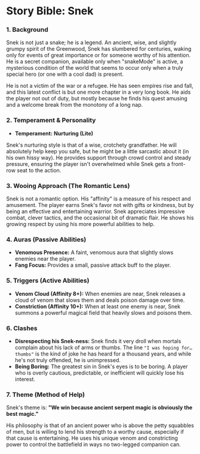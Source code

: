 # Story Bible: Snek

### 1. Background

Snek is not just a snake; he is a legend. An ancient, wise, and slightly grumpy spirit of the Greenwood, Snek has slumbered for centuries, waking only for events of great importance or for someone worthy of his attention. He is a secret companion, available only when "snakeMode" is active, a mysterious condition of the world that seems to occur only when a truly special hero (or one with a cool dad) is present.

He is not a victim of the war or a refugee. He has seen empires rise and fall, and this latest conflict is but one more chapter in a very long book. He aids the player not out of duty, but mostly because he finds his quest amusing and a welcome break from the monotony of a long nap.

### 2. Temperament & Personality

-   **Temperament:** **Nurturing (Lite)**

Snek's nurturing style is that of a wise, crotchety grandfather. He will absolutely help keep you safe, but he might be a little sarcastic about it (in his own hissy way). He provides support through crowd control and steady pressure, ensuring the player isn't overwhelmed while Snek gets a front-row seat to the action.

### 3. Wooing Approach (The Romantic Lens)

Snek is not a romantic option. His "affinity" is a measure of his respect and amusement. The player earns Snek's favor not with gifts or kindness, but by being an effective and entertaining warrior. Snek appreciates impressive combat, clever tactics, and the occasional bit of dramatic flair. He shows his growing respect by using his more powerful abilities to help.

### 4. Auras (Passive Abilities)

-   **Venomous Presence:** A faint, venomous aura that slightly slows enemies near the player.
-   **Fang Focus:** Provides a small, passive attack buff to the player.

### 5. Triggers (Active Abilities)

-   **Venom Cloud (Affinity 8+):** When enemies are near, Snek releases a cloud of venom that slows them and deals poison damage over time.
-   **Constriction (Affinity 10+):** When at least one enemy is near, Snek summons a powerful magical field that heavily slows and poisons them.

### 6. Clashes

-   **Disrespecting his Snek-ness:** Snek finds it very droll when mortals complain about his lack of arms or thumbs. The line `"I was hoping for… thumbs"` is the kind of joke he has heard for a thousand years, and while he's not truly offended, he is unimpressed.
-   **Being Boring:** The greatest sin in Snek's eyes is to be boring. A player who is overly cautious, predictable, or inefficient will quickly lose his interest.

### 7. Theme (Method of Help)

Snek's theme is: **"We win because ancient serpent magic is obviously the best magic."**

His philosophy is that of an ancient power who is above the petty squabbles of men, but is willing to lend his strength to a worthy cause, especially if that cause is entertaining. He uses his unique venom and constricting power to control the battlefield in ways no two-legged companion can.
